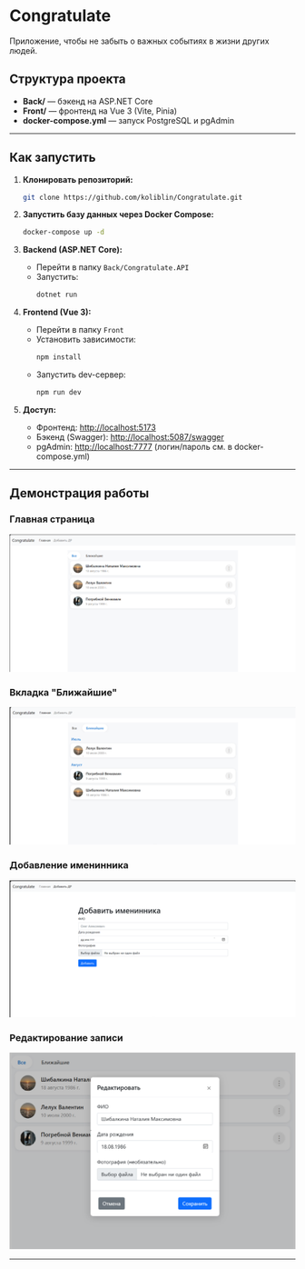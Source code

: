 # Congratulate

Приложение, чтобы не забыть о важных событиях в жизни других людей.

## Структура проекта
- **Back/** — бэкенд на ASP.NET Core 
- **Front/** — фронтенд на Vue 3 (Vite, Pinia)
- **docker-compose.yml** — запуск PostgreSQL и pgAdmin 

---

## Как запустить

1. **Клонировать репозиторий:**
   ```sh
   git clone https://github.com/koliblin/Congratulate.git
   ```

2. **Запустить базу данных через Docker Compose:**
   ```sh
   docker-compose up -d
   ```

3. **Backend (ASP.NET Core):**
   - Перейти в папку `Back/Congratulate.API`
   - Запустить:
     ```sh
     dotnet run
     ```

4. **Frontend (Vue 3):**
   - Перейти в папку `Front`
   - Установить зависимости:
     ```sh
     npm install
     ```
   - Запустить dev-сервер:
     ```sh
     npm run dev
     ```

5. **Доступ:**
   - Фронтенд: [http://localhost:5173](http://localhost:5173)
   - Бэкенд (Swagger): [http://localhost:5087/swagger](http://localhost:5087/swagger)
   - pgAdmin: [http://localhost:7777](http://localhost:7777) (логин/пароль см. в docker-compose.yml)

---

## Демонстрация работы

### Главная страница
![Главная страница](Front/src/assets/Главная.png)

### Вкладка "Ближайшие"
![Ближайшие](Front/src/assets/Ближайшие.png)

### Добавление именинника
![Добавление](Front/src/assets/Добавление.png)

### Редактирование записи
![Редактирование](Front/src/assets/Редактирование.png)


---
 
